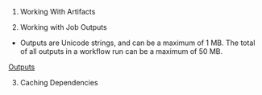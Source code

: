 1. Working With Artifacts

2. Working with Job Outputs

 - Outputs are Unicode strings, and can be a maximum of 1 MB. The total of all outputs in a workflow run can be a maximum of 50 MB.

 [Outputs](https://docs.github.com/en/actions/using-workflows/workflow-syntax-for-github-actions#jobsjob_idoutputs.)

3. Caching Dependencies
